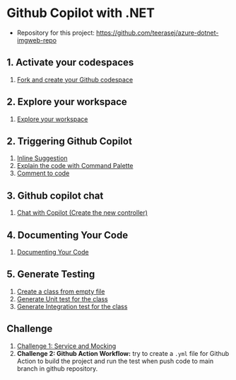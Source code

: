
# Github Copilot with .NET

- Repository for this project: https://github.com/teerasej/azure-dotnet-imgweb-repo

## 1. Activate your codespaces

1. [Fork and create your Github codespace](./github-copilot-contents/activate-codespace.md)

## 2. Explore your workspace 

1. [Explore your workspace](./github-copilot-contents/explore-workspace.md)

## 2. Triggering Github Copilot

1. [Inline Suggestion](github-copilot-contents/inline-suggestion.md)
2. [Explain the code with Command Palette](github-copilot-contents/explain-code.md)
3. [Comment to code](github-copilot-contents/comment-to-code.md)

## 3. Github copilot chat

1. [Chat with Copilot (Create the new controller)](github-copilot-contents/chat-with-copilot.md)

## 4. Documenting Your Code

1. [Documenting Your Code](github-copilot-contents/documenting-your-code.md)

## 5. Generate Testing 

1. [Create a class from empty file](github-copilot-contents/create-class-from-empty-file.md)
2. [Generate Unit test for the class](github-copilot-contents/generate-unit-test.md)
3. [Generate Integration test for the class](github-copilot-contents/generate-integration-test.md)


## Challenge 

1. [Challenge 1: Service and Mocking](github-copilot-contents/challenge-service-and-mocking.md)
2. **Challenge 2: Github Action Workflow:** try to create a `.yml` file for Github Action to build the project and run the test when push code to main branch in github repository.
